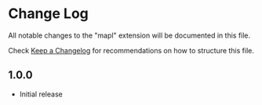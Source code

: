 # Change Log
All notable changes to the "mapl" extension will be documented in this file.

Check [Keep a Changelog](http://keepachangelog.com/) for recommendations on how to structure this file.

## 1.0.0
- Initial release